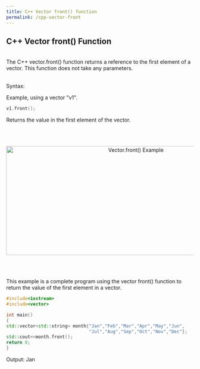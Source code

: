 ```yaml
---
title: C++ Vector front() function
permalink: /cpp-vector-front
---
```


## C++ Vector front() Function
<br/>
The C++ vector.front() function returns a reference to the first element of a vector. This function does not take any parameters.
<br/><br/>

Syntax:

Example, using a vector "v1".
```cpp
v1.front();
```
Returns the value in the first element of the vector.

<br/><br/>
<p align="center">
<img width="681" height="293" src="images\videos\Cpp11\vector_front.jpg" title="Vector.front() Example">
</p>
<br/><br/>



This example is a complete program using the vector front() function to return the value of the first element in a vector.
```cpp
#include<iostream>
#include<vector>

int main()
{
std::vector<std::string> month{"Jan","Feb","Mar","Apr","May","Jun",
                               "Jul","Aug","Sep","Oct","Nov","Dec"};
std::cout<<month.front();
return 0;
}  
```
Output: Jan

<br/><br/>
